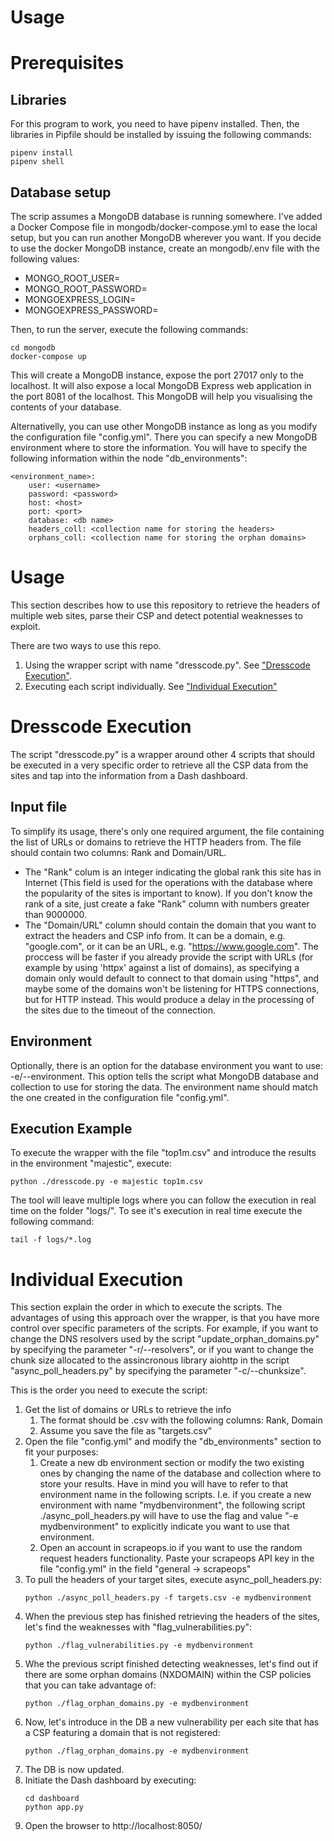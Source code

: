 Usage
=====

# Prerequisites

## Libraries
For this program to work, you need to have pipenv installed.
Then, the libraries in Pipfile should be installed by issuing the following commands:
```
pipenv install
pipenv shell
```
## Database setup
The scrip assumes a MongoDB database is running somewhere. I've added a Docker Compose file in mongodb/docker-compose.yml to ease the local setup, but you can run another MongoDB wherever you want.
If you decide to use the docker MongoDB instance, create an mongodb/.env file with the following values:
* MONGO_ROOT_USER=<your user>
* MONGO_ROOT_PASSWORD=<your password>
* MONGOEXPRESS_LOGIN=<express user>
* MONGOEXPRESS_PASSWORD=<express password>

Then, to run the server, execute the following commands:
```
cd mongodb
docker-compose up
```
This will create a MongoDB instance, expose the port 27017 only to the localhost. It will also expose a local MongoDB Express web application in the port 8081 of the localhost. This MongoDB will help you visualising the contents of your database.

Alternativelly, you can use other MongoDB instance as long as you modify the configuration file "config.yml". There you can specify a new MongoDB environment where to store the information. You will have to specify the following information within the node "db_environments":
```
<environment_name>:
    user: <username>
    password: <password>
    host: <host>
    port: <port>
    database: <db name>
    headers_coll: <collection name for storing the headers>
    orphans_coll: <collection name for storing the orphan domains>
```

# Usage

This section describes how to use this repository to retrieve the headers of multiple web sites, parse their CSP and detect potential weaknesses to exploit. 

There are two ways to use this repo. 
1. Using the wrapper script with name "dresscode.py". See ["Dresscode Execution"](USAGE.md#dresscode-execution).
2. Executing each script individually. See ["Individual Execution"](USAGE.md#individual-execution)

# Dresscode Execution

The script "dresscode.py" is a wrapper around other 4 scripts that should be executed in a very specific order to retrieve all the CSP data from the sites and tap into the information from a Dash dashboard. 

## Input file
To simplify its usage, there's only one required argument, the file containing the list of URLs or domains to retrieve the HTTP headers from. The file should contain two columns: Rank and Domain/URL.

* The "Rank" colum is an integer indicating the global rank this site has in Internet (This field is used for the operations with the database where the popularity of the sites is important to know). If you don't know the rank of a site, just create a fake "Rank" column with numbers greater than 9000000.
* The "Domain/URL" column should contain the domain that you want to extract the headers and CSP info from. It can be a domain, e.g. "google.com", or it can be an URL, e.g. "https://www.google.com". The proccess will be faster if you already provide the script with URLs (for example by using 'httpx' against a list of domains), as specifying a domain only would default to connect to that domain using "https", and maybe some of the domains won't be listening for HTTPS connections, but for HTTP instead. This would produce a delay in the processing of the sites due to the timeout of the connection.

## Environment

Optionally, there is an option for the database environment you want to use: -e/--environment.
This option tells the script what MongoDB database and collection to use for storing the data. The environment name should match the one created in the configuration file "config.yml".

## Execution Example
To execute the wrapper with the file "top1m.csv" and introduce the results in the environment "majestic", execute:
```
python ./dresscode.py -e majestic top1m.csv
```

The tool will leave multiple logs where you can follow the execution in real time on the folder "logs/". To see it's execution in real time execute the following command:
```
tail -f logs/*.log
```

# Individual Execution

This section explain the order in which to execute the scripts. The advantages of using this approach over the wrapper, is that you have more control over specific parameters of the scripts. For example, if you want to change the DNS resolvers used by the script "update_orphan_domains.py" by specifying the parameter "-r/--resolvers", or if you want to change the chunk size allocated to the assincronous library aiohttp in the script "async_poll_headers.py" by specifying the parameter "-c/--chunksize".

This is the order you need to execute the script:

1. Get the list of domains or URLs to retrieve the info
	1. The format should be .csv with the following columns: Rank, Domain
	2. Assume you save the file as "targets.csv"
2. Open the file "config.yml" and modify the "db_environments" section to fit your purposes:
	1. Create a new db environment section or modify the two existing ones by changing the name of the database and collection where to store your results. Have in mind you will have to refer to that environment name in the following scripts. I.e. if you create a new environment with name "mydbenvironment", the following script ./async_poll_headers.py will have to use the flag and value "-e mydbenvironment" to explicitly indicate you want to use that environment.
	2. Open an account in scrapeops.io if you want to use the random request headers functionality. Paste your scrapeops API key in the file "config.yml" in the field "general -> scrapeops"
3. To pull the headers of your target sites, execute async_poll_headers.py:
	```
	python ./async_poll_headers.py -f targets.csv -e mydbenvironment
	```
4. When the previous step has finished retrieving the headers of the sites, let's find the weaknesses with "flag_vulnerabilities.py":
	```
	python ./flag_vulnerabilities.py -e mydbenvironment
	```
5. Whe the previous script finished detecting weaknesses, let's find out if there are some orphan domains (NXDOMAIN) within the CSP policies that you can take advantage of:
	```
	python ./flag_orphan_domains.py -e mydbenvironment
	```
6. Now, let's introduce in the DB a new vulnerability per each site that has a CSP featuring a domain that is not registered:
	```
	python ./flag_orphan_domains.py -e mydbenvironment
	```
7. The DB is now updated.
8. Initiate the Dash dashboard by executing:
	```
	cd dashboard
	python app.py
	``` 
9. Open the browser to http://localhost:8050/